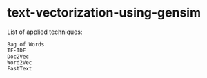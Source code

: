 # text-vectorization-using-gensim
List of applied techniques:
```
Bag of Words
TF-IDF
Doc2Vec
Word2Vec
FastText
```
